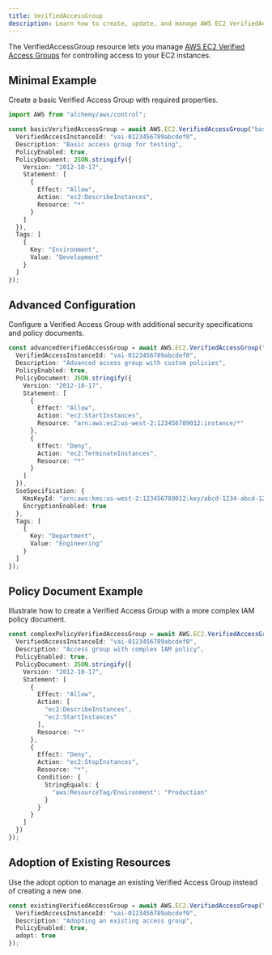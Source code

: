 ```yaml
---
title: VerifiedAccessGroup
description: Learn how to create, update, and manage AWS EC2 VerifiedAccessGroups using Alchemy Cloud Control.
---
```


The VerifiedAccessGroup resource lets you manage [AWS EC2 Verified Access Groups](https://docs.aws.amazon.com/ec2/latest/userguide/) for controlling access to your EC2 instances.

## Minimal Example

Create a basic Verified Access Group with required properties.

```ts
import AWS from "alchemy/aws/control";

const basicVerifiedAccessGroup = await AWS.EC2.VerifiedAccessGroup("basicAccessGroup", {
  VerifiedAccessInstanceId: "vai-0123456789abcdef0",
  Description: "Basic access group for testing",
  PolicyEnabled: true,
  PolicyDocument: JSON.stringify({
    Version: "2012-10-17",
    Statement: [
      {
        Effect: "Allow",
        Action: "ec2:DescribeInstances",
        Resource: "*"
      }
    ]
  }),
  Tags: [
    {
      Key: "Environment",
      Value: "Development"
    }
  ]
});
```

## Advanced Configuration

Configure a Verified Access Group with additional security specifications and policy documents.

```ts
const advancedVerifiedAccessGroup = await AWS.EC2.VerifiedAccessGroup("advancedAccessGroup", {
  VerifiedAccessInstanceId: "vai-0123456789abcdef0",
  Description: "Advanced access group with custom policies",
  PolicyEnabled: true,
  PolicyDocument: JSON.stringify({
    Version: "2012-10-17",
    Statement: [
      {
        Effect: "Allow",
        Action: "ec2:StartInstances",
        Resource: "arn:aws:ec2:us-west-2:123456789012:instance/*"
      },
      {
        Effect: "Deny",
        Action: "ec2:TerminateInstances",
        Resource: "*"
      }
    ]
  }),
  SseSpecification: {
    KmsKeyId: "arn:aws:kms:us-west-2:123456789012:key/abcd-1234-abcd-1234-abcd1234",
    EncryptionEnabled: true
  },
  Tags: [
    {
      Key: "Department",
      Value: "Engineering"
    }
  ]
});
```

## Policy Document Example

Illustrate how to create a Verified Access Group with a more complex IAM policy document.

```ts
const complexPolicyVerifiedAccessGroup = await AWS.EC2.VerifiedAccessGroup("complexPolicyAccessGroup", {
  VerifiedAccessInstanceId: "vai-0123456789abcdef0",
  Description: "Access group with complex IAM policy",
  PolicyEnabled: true,
  PolicyDocument: JSON.stringify({
    Version: "2012-10-17",
    Statement: [
      {
        Effect: "Allow",
        Action: [
          "ec2:DescribeInstances",
          "ec2:StartInstances"
        ],
        Resource: "*"
      },
      {
        Effect: "Deny",
        Action: "ec2:StopInstances",
        Resource: "*",
        Condition: {
          StringEquals: {
            "aws:ResourceTag/Environment": "Production"
          }
        }
      }
    ]
  })
});
```

## Adoption of Existing Resources

Use the adopt option to manage an existing Verified Access Group instead of creating a new one.

```ts
const existingVerifiedAccessGroup = await AWS.EC2.VerifiedAccessGroup("existingAccessGroup", {
  VerifiedAccessInstanceId: "vai-0123456789abcdef0",
  Description: "Adopting an existing access group",
  PolicyEnabled: true,
  adopt: true
});
```